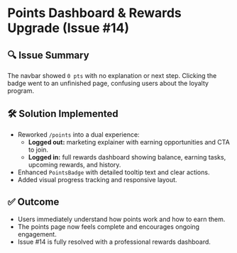 # Points Dashboard & Rewards Upgrade (Issue #14)

## 🔍 Issue Summary
The navbar showed `0 pts` with no explanation or next step. Clicking the badge went to an unfinished page, confusing users about the loyalty program.

## 🛠️ Solution Implemented
- Reworked `/points` into a dual experience:
  - **Logged out:** marketing explainer with earning opportunities and CTA to join.
  - **Logged in:** full rewards dashboard showing balance, earning tasks, upcoming rewards, and history.
- Enhanced `PointsBadge` with detailed tooltip text and clear actions.
- Added visual progress tracking and responsive layout.

## ✅ Outcome
- Users immediately understand how points work and how to earn them.
- The points page now feels complete and encourages ongoing engagement.
- Issue #14 is fully resolved with a professional rewards dashboard.
